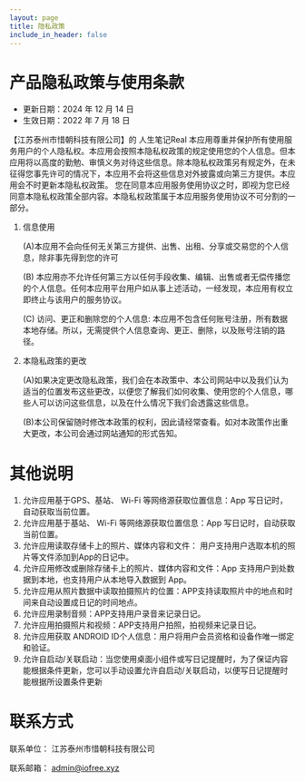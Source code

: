 ```yaml
---
layout: page
title: 隐私政策
include_in_header: false
---
```


# 产品隐私政策与使用条款

- 更新日期：2024 年 12 月 14 日
- 生效日期：2022 年 7 月 18 日

【江苏泰州市惜朝科技有限公司】的 人生笔记Real 本应用尊重并保护所有使用服务用户的个人隐私权。本应用会按照本隐私权政策的规定使用您的个人信息。但本应用将以高度的勤勉、审慎义务对待这些信息。除本隐私权政策另有规定外，在未征得您事先许可的情况下，本应用不会将这些信息对外披露或向第三方提供。本应用会不时更新本隐私权政策。 您在同意本应用服务使用协议之时，即视为您已经同意本隐私权政策全部内容。本隐私权政策属于本应用服务使用协议不可分割的一部分。

1. 信息使用

   (A)本应用不会向任何无关第三方提供、出售、出租、分享或交易您的个人信息，除非事先得到您的许可
   
   (B) 本应用亦不允许任何第三方以任何手段收集、编辑、出售或者无偿传播您的个人信息。任何本应用平台用户如从事上述活动，一经发现，本应用有权立即终止与该用户的服务协议。

   (C) 访问、更正和删除您的个人信息: 本应用不包含任何账号注册，所有数据本地存储。所以，无需提供个人信息查询、更正、删除，以及账号注销的路径。

3. 本隐私政策的更改

   (A)如果决定更改隐私政策，我们会在本政策中、本公司网站中以及我们认为适当的位置发布这些更改，以便您了解我们如何收集、使用您的个人信息，哪些人可以访问这些信息，以及在什么情况下我们会透露这些信息。

   (B)本公司保留随时修改本政策的权利，因此请经常查看。如对本政策作出重大更改，本公司会通过网站通知的形式告知。

# 其他说明

1. 允许应用基于GPS、基站、 Wi-Fi 等网络源获取位置信息：App 写日记时，自动获取当前位置。
2. 允许应用基于基站、 Wi-Fi 等网络源获取位置信息：App 写日记时，自动获取当前位置。
3. 允许应用读取存储卡上的照片、媒体内容和文件： 用户支持用户选取本机的照片等文件添加到App的日记中。
4. 允许应用修改或删除存储卡上的照片、媒体内容和文件：App 支持用户到处数据到本地，也支持用户从本地导入数据到 App。
5. 允许应用从照片数据中读取拍摄照片的位置：APP支持读取照片中的地点和时间来自动设置成日记的时间地点。
6. 允许应用录制音频：APP支持用户录音来记录日记。
7. 允许应用拍摄照片和视频：APP支持用户拍照，拍视频来记录日记。
8. 允许应用获取 ANDROID ID个人信息：用户将用户会员资格和设备作唯一绑定和验证。
9. 允许自启动/关联启动：当您使用桌面小组件或写日记提醒时，为了保证内容能根据条件更新，您可以手动设置允许自启动/关联启动，以便写日记提醒时能根据所设置条件更新

# 联系方式
联系单位： 江苏泰州市惜朝科技有限公司

联系邮箱： admin@iofree.xyz

